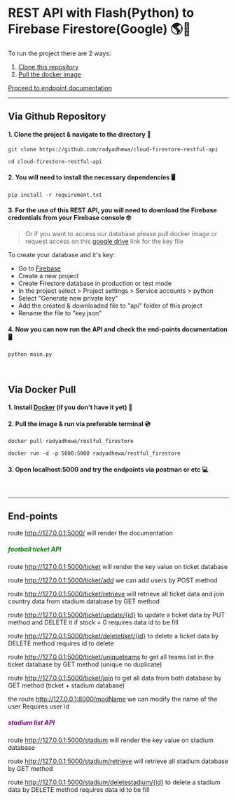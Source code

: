 # REST API with Flash(Python) to Firebase Firestore(Google) 🌎🚀

To run the project there are 2 ways:
1. [Clone this repository](#via-github-repository)
2. [Pull the docker image](#via-docker-pull)

[Proceed to endpoint documentation](#end-points)

---
## Via Github Repository
#### 1. Clone the project & navigate to the directory 🔗
```
git clone https://github.com/radyadhewa/cloud-firestore-restful-api
```
```
cd cloud-firestore-restful-api
```
#### 2. You will need to install the necessary dependencies 🖥
```
pip install -r requirement.txt
```

#### 3. For the use of this REST API, you will need to download the Firebase credentials from your Firebase console 🤓
> Or if you want to access our database please pull docker image or request access on this [google drive](https://drive.google.com/drive/folders/1YjlUzDCbbPScoBm2e6H2Zx9vtOyvj0db?usp=drive_link) link for the key file

To create your database and it's key:
- Go to [Firebase](https://console.firebase.google.com/) 
- Create a new project 
- Create Firestore database in production or test mode
- In the project select > Project settings > Service accounts > python
- Select "Generate new private key"
- Add the created & downloaded file to "api" folder of this project 
- Rename the file to "key.json" 

#### 4. Now you can now run the API and check the end-points documentation 🖥
```
python main.py
```
<br>

## Via Docker Pull
#### 1. Install [Docker](https://docs.docker.com/desktop/) (if you don't have it yet) 🐋
#### 2. Pull the image & run via preferable terminal 💿
```
docker pull radyadhewa/restful_firestore
```
```
docker run -d -p 5000:5000 radyadhewa/restful_firestore
```
#### 3. Open localhost:5000 and try the endpoints via postman or etc 💻
<br>

---

## End-points

route http://127.0.0.1:5000/ will render the documentation

<h5><font color="green">football ticket API</font></h5>
 
route http://127.0.0.1:5000/ticket will render the key value on ticket database

route http://127.0.0.1:5000/ticket/add we can add users by POST method

route http://127.0.0.1:5000/ticket/retrieve will retrieve all ticket data and join country data from stadium database by GET method

route http://127.0.0.1:5000/ticket/update/{id} to update a ticket data by PUT method and DELETE it if stock = 0
  requires data id to be fill

route http://127.0.0.1:5000/ticket/deletetiket/{id} to delete a ticket data by DELETE method
  requires id to delete

route http://127.0.0.1:5000/ticket/uniqueteams to get all teams list in the ticket database by GET method (unique no duplicate)

route http://127.0.0.1:5000/ticket/join to get all data from both database by GET method (ticket + stadium database)

the route http://127.0.0.1:8000/modName we can modify the name of the user Requires user id

<h5><font color="purple">stadium list API</font></h5>

route http://127.0.0.1:5000/stadium will render the key value on stadium database

route http://127.0.0.1:5000/stadium/retrieve will retrieve all stadium database by GET method

route http://127.0.0.1:5000/stadium/deletestadium/{id} to delete a stadium data by DELETE method
  requires data id to be fill
